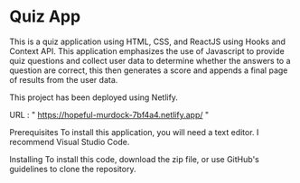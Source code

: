 # Quiz App

This is a quiz application using HTML, CSS, and ReactJS using Hooks and Context API. This application emphasizes the use of Javascript to provide quiz questions and collect user data to determine whether the answers to a question are correct, this then generates a score and appends a final page of results from the user data.

This project has been deployed using Netlify. 

URL : " https://hopeful-murdock-7bf4a4.netlify.app/ "


Prerequisites
To install this application, you will need a text editor. I recommend Visual Studio Code.

Installing
To install this code, download the zip file, or use GitHub's guidelines to clone the repository.

